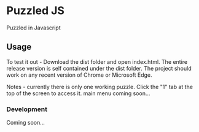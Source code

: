 # Puzzled  JS

Puzzled in Javascript

## Usage
To test it out - 
Download the dist folder and open index.html. The entire release version is self contained under the dist folder. 
The project should work on any recent version of Chrome or Microsoft Edge.

Notes - 
currently there is only one working puzzle. Click the "1" tab at the top of the screen to access it. 
main menu coming soon... 

### Development

Coming soon...



